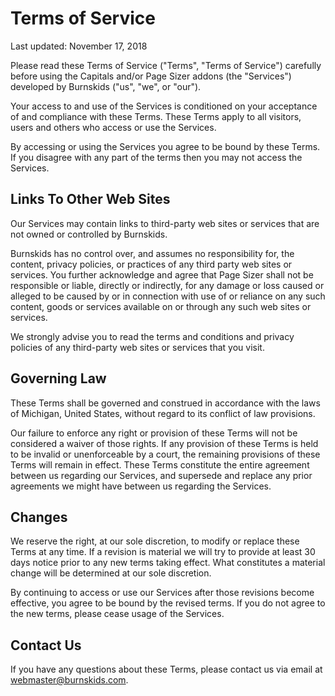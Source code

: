 # Terms of Service
Last updated: November 17, 2018

Please read these Terms of Service ("Terms", "Terms of Service") carefully before using the Capitals and/or Page Sizer addons (the "Services") developed by Burnskids ("us", "we", or "our").

Your access to and use of the Services is conditioned on your acceptance of and compliance with these Terms. These Terms apply to all visitors, users and others who access or use the Services.

By accessing or using the Services you agree to be bound by these Terms. If you disagree with any part of the terms then you may not access the Services.

## Links To Other Web Sites
Our Services may contain links to third-party web sites or services that are not owned or controlled by Burnskids.

Burnskids has no control over, and assumes no responsibility for, the content, privacy policies, or practices of any third party web sites or services. You further acknowledge and agree that Page Sizer shall not be responsible or liable, directly or indirectly, for any damage or loss caused or alleged to be caused by or in connection with use of or reliance on any such content, goods or services available on or through any such web sites or services.

We strongly advise you to read the terms and conditions and privacy policies of any third-party web sites or services that you visit.

## Governing Law
These Terms shall be governed and construed in accordance with the laws of Michigan, United States, without regard to its conflict of law provisions.

Our failure to enforce any right or provision of these Terms will not be considered a waiver of those rights. If any provision of these Terms is held to be invalid or unenforceable by a court, the remaining provisions of these Terms will remain in effect. These Terms constitute the entire agreement between us regarding our Services, and supersede and replace any prior agreements we might have between us regarding the Services.

## Changes
We reserve the right, at our sole discretion, to modify or replace these Terms at any time. If a revision is material we will try to provide at least 30 days notice prior to any new terms taking effect. What constitutes a material change will be determined at our sole discretion.

By continuing to access or use our Services after those revisions become effective, you agree to be bound by the revised terms. If you do not agree to the new terms, please cease usage of the Services.

## Contact Us
If you have any questions about these Terms, please contact us via email at webmaster@burnskids.com.
